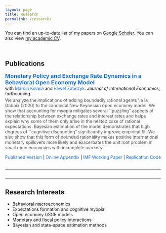 ```yaml
---
layout: page
title: Research
permalink: /research/
---
```


<p>You can find an up-to-date list of my papers on 
<a href="https://scholar.google.com/citations?user=Ww_1EOMAAAAJ" target="_blank">Google Scholar</a>. 
You can also view 
<a href="{{ site.baseurl }}/share/sahil_cv.pdf" target="_blank">my academic CV</a>.</p>

<br>

<h2>Publications</h2>

<p>
  <a href="https://www.sciencedirect.com/science/article/pii/S0022199625000431" target="_blank" style="font-size: 18px; font-weight: bold; color: #1a73e8; text-decoration: none;">
    Monetary Policy and Exchange Rate Dynamics in a Behavioral Open Economy Model
  </a><br>
  with 
  <a href="https://www.sghedoni.org/marcin-kolasa" target="_blank" style="color: #1a73e8; text-decoration: none;">Marcin Kolasa</a> and 
  <a href="https://www.ecb.europa.eu/pub/research/authors/profiles/pawel-zabczyk.en.html" target="_blank" style="color: #1a73e8; text-decoration: none;">Pawel Zabczyk</a>. 
  <em>Journal of International Economics</em>, forthcoming.
</p>

<p style="font-size: 14px; color: #555; margin-top: -10px;">
We analyze the implications of adding boundedly rational agents \'a
la Gabaix (2020) to the canonical New Keynesian open economy model.
We show that accounting for myopia mitigates several ``puzzling"
aspects of the relationship between exchange rates and interest rates
and helps explain why some of them only arise in the nested case of
rational expectations. Bayesian estimation of the model demonstrates
that high degrees of ``cognitive discounting" significantly improve
empirical fit. We also show that this form of bounded rationality
makes positive international monetary spillovers more likely and exacerbates
the unit root problem in small open economies with incomplete markets.
</p>

<p style="font-size: 14px;">
  <a href="{{ site.baseurl }}/Files/JIE_pre.pdf" target="_blank" style="color: #1a73e8; text-decoration: none;">Published Version</a> |
  <a href="{{ site.baseurl }}/Files/JIE_app.pdf" target="_blank" style="color: #1a73e8; text-decoration: none;">Online Appendix</a> |
  <a href="{{ site.baseurl }}/Files/IMF_WP.pdf" target="_blank" style="color: #1a73e8; text-decoration: none;">IMF Working Paper</a> |
  <a href="https://data.mendeley.com/datasets/88kmcfxk8k/1" target="_blank" style="color: #1a73e8; text-decoration: none;">Replication Code</a>
</p>

<hr style="margin: 30px 0;">

---

## Research Interests

- Behavioral macroeconomics  
- Expectations formation and cognitive myopia  
- Open economy DSGE models  
- Monetary and fiscal policy interactions  
- Bayesian and state-space estimation methods 
